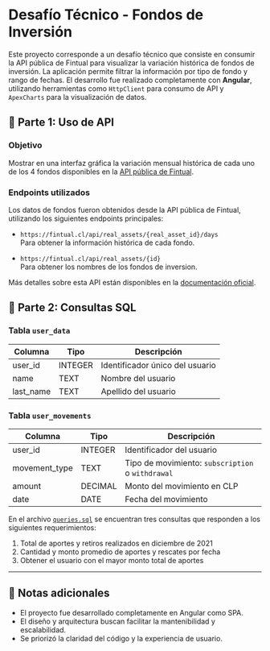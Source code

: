 # Desafío Técnico - Fondos de Inversión

Este proyecto corresponde a un desafío técnico que consiste en consumir la API pública de Fintual para visualizar la variación histórica de fondos de inversión. La aplicación permite filtrar la información por tipo de fondo y rango de fechas. 
El desarrollo fue realizado completamente con **Angular**, utilizando herramientas como `HttpClient` para consumo de API y `ApexCharts` para la visualización de datos.

## 🧩 Parte 1: Uso de API

### Objetivo
Mostrar en una interfaz gráfica la variación mensual histórica de cada uno de los 4 fondos disponibles en la [API pública de Fintual](https://fintualist.com/chile/tecnologia/el-api-de-fintual/).

### Endpoints utilizados

Los datos de fondos fueron obtenidos desde la API pública de Fintual, utilizando los siguientes endpoints principales:

- `https://fintual.cl/api/real_assets/{real_asset_id}/days`  
  Para obtener la información histórica de cada fondo.

- `https://fintual.cl/api/real_assets/{id}`  
  Para obtener los nombres de los fondos de inversion.

Más detalles sobre esta API están disponibles en la [documentación oficial](https://fintual.cl/api-docs).


## 📂 Parte 2: Consultas SQL

### Tabla `user_data`

| Columna    | Tipo     | Descripción                     |
|------------|----------|---------------------------------|
| user_id    | INTEGER  | Identificador único del usuario |
| name       | TEXT     | Nombre del usuario              |
| last_name  | TEXT     | Apellido del usuario            |

### Tabla `user_movements`

| Columna        | Tipo      | Descripción                                       |
|----------------|-----------|---------------------------------------------------|
| user_id        | INTEGER   | Identificador del usuario                         |
| movement_type  | TEXT      | Tipo de movimiento: `subscription` o `withdrawal` |
| amount         | DECIMAL   | Monto del movimiento en CLP                       |
| date           | DATE      | Fecha del movimiento                              |

En el archivo [`queries.sql`](./queries.sql) se encuentran tres consultas que responden a los siguientes requerimientos:

1. Total de aportes y retiros realizados en diciembre de 2021
2. Cantidad y monto promedio de aportes y rescates por fecha
3. Obtener el usuario con el mayor monto total de aportes

---

## 📎 Notas adicionales

* El proyecto fue desarrollado completamente en Angular como SPA.
* El diseño y arquitectura buscan facilitar la mantenibilidad y escalabilidad.
* Se priorizó la claridad del código y la experiencia de usuario.
